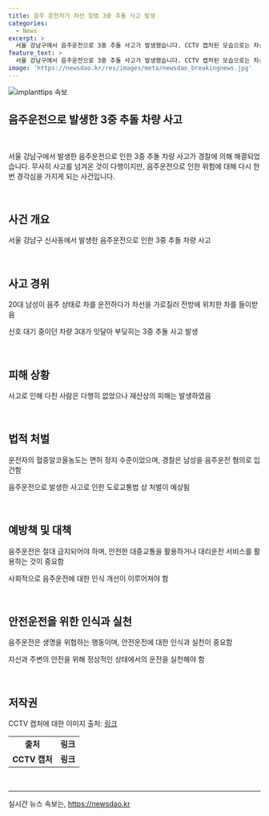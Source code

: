 ```yaml
---
title: 음주 운전자가 차선 침범 3중 추돌 사고 발생
categories:
  - News
excerpt: >
  서울 강남구에서 음주운전으로 3중 추돌 사고가 발생했습니다. CCTV 캡처된 모습으로는 차선을 가로질러 다른 차를 들이밥고, 3대의 차량이 연이어 충돌하는 사고가 있었습니다. 다행히 부상자는 없었지만, 운전자의 혈중알코올농도는 면허 정지 수준이었고 경찰에 입건되었습니다. 사고 발생 당시의 상황이 더 자세히 확인됐습니다.
feature_text: >
  서울 강남구에서 음주운전으로 3중 추돌 사고가 발생했습니다. CCTV 캡처된 모습으로는 차선을 가로질러 다른 차를 들이밥고, 3대의 차량이 연이어 충돌하는 사고가 있었습니다. 다행히 부상자는 없었지만, 운전자의 혈중알코올농도는 면허 정지 수준이었고 경찰에 입건되었습니다. 사고 발생 당시의 상황이 더 자세히 확인됐습니다.
image: 'https://newsdao.kr/res/images/meta/newsdao_breakingnews.jpg'
---
```


<p><img src="https://newsdao.kr/res/images/meta/newsdao_breakingnews.jpg" alt="implanttips 속보" /></p>

<h2>음주운전으로 발생한 3중 추돌 차량 사고</h2>

<p data-ke-size="size16">&nbsp;</p>

<p>서울 강남구에서 발생한 음주운전으로 인한 3중 추돌 차량 사고가 경찰에 의해 해결되었습니다. 무사히 사고를 넘겨온 것이 다행이지만, 음주운전으로 인한 위험에 대해 다시 한번 경각심을 가지게 되는 사건입니다.</p>

<p data-ke-size="size16">&nbsp;</p>

<h2 data-ke-size="size26">사건 개요</h2>

<p data-ke-size="size16">서울 강남구 신사동에서 발생한 음주운전으로 인한 3중 추돌 차량 사고</p>

<p data-ke-size="size16">&nbsp;</p>

<h2 data-ke-size="size26">사고 경위</h2>

<p data-ke-size="size16">20대 남성이 음주 상태로 차를 운전하다가 차선을 가로질러 전방에 위치한 차를 들이받음</p>

<p data-ke-size="size16">신호 대기 중이던 차량 3대가 잇달아 부딪히는 3중 추돌 사고 발생</p>

<p data-ke-size="size16">&nbsp;</p>

<h2 data-ke-size="size26">피해 상황</h2>

<p data-ke-size="size16">사고로 인해 다친 사람은 다행히 없었으나 재산상의 피해는 발생하였음</p>

<p data-ke-size="size16">&nbsp;</p>

<h2 data-ke-size="size26">법적 처벌</h2>

<p data-ke-size="size16">운전자의 혈중알코올농도는 면허 정지 수준이었으며, 경찰은 남성을 음주운전 혐의로 입건함</p>

<p data-ke-size="size16">음주운전으로 발생한 사고로 인한 도로교통법 상 처벌이 예상됨</p>

<p data-ke-size="size16">&nbsp;</p>

<h2 data-ke-size="size26">예방책 및 대책</h2>

<p data-ke-size="size16">음주운전은 절대 금지되어야 하며, 안전한 대중교통을 활용하거나 대리운전 서비스를 활용하는 것이 중요함</p>

<p data-ke-size="size16">사회적으로 음주운전에 대한 인식 개선이 이루어져야 함</p>

<p data-ke-size="size16">&nbsp;</p>

<h2 data-ke-size="size26">안전운전을 위한 인식과 실천</h2>

<p data-ke-size="size16">음주운전은 생명을 위협하는 행동이며, 안전운전에 대한 인식과 실천이 중요함</p>

<p data-ke-size="size16">자신과 주변의 안전을 위해 정상적인 상태에서의 운전을 실천해야 함</p>

<p data-ke-size="size16">&nbsp;</p>

<h2 data-ke-size="size26">저작권</h2>

<p data-ke-size="size16">CCTV 캡처에 대한 이미지 출처: <a href="https://www.examplelink.com">링크</a></p>

<table>
<tbody>
<tr>
<td style="text-align: center; height: 17px;"><b>출처</b></td>
<td style="text-align: center; height: 17px;"><b>링크</b></td>
</tr>
<tr>
<td style="text-align: center; height: 17px;"><b>CCTV 캡처</b></td>
<td style="text-align: center; height: 17px;"><b>링크</b></td>
</tr>
</tbody>
</table>

<p data-ke-size="size16">&nbsp;</p>

<hr>
실시간 뉴스 속보는, <a href="https://newsdao.kr" rel="dofollow">https://newsdao.kr</a>



